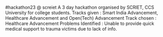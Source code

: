 #hackathon23 @ screiet
A 3 day hackathon organised by SCRIET, CCS University for college students.
Tracks given : Smart India Advancement, Healthcare Advancement and Open(Tech) Advancement
Track chosen : Healthcare Advancement
Problems Identified : Unable to provide quick medical support to trauma victims due to lack of info.

